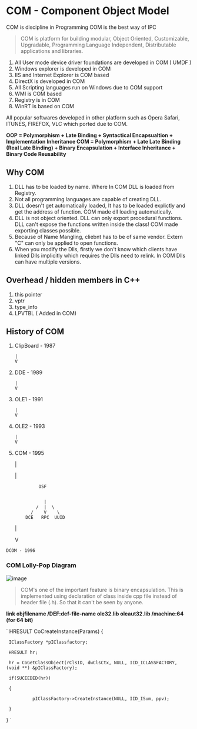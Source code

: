 # COM - Component Object Model
COM is discipline in Programming
COM is the best way of IPC

> COM is platform for building modular, Object Oriented, Customizable, Upgradable, Programming Language Independent, Distributable applications and libraries.

1. All User mode device driver foundations are developed in COM ( UMDF )
2. Windows explorer is developed in COM
3. IIS and Internet Explorer is COM based
4. DirectX is developed in COM
5. All Scripting languages run on Windows due to COM support
6. WMI is COM based
7. Registry is in COM
8. WinRT is based on COM

All popular softwares developed in other platform such as Opera Safari, ITUNES, FIREFOX, VLC which ported due to COM.

**OOP = Polymorphism + Late Binding + Syntactical Encapsualtion + Implementation Inheritance
COM = Polymorphism + Late Late Binding (Real Late Binding) + Binary Encapsulation + Interface Inheritance + Binary Code Reusability**

## Why COM

1. DLL has to be loaded by name. Where In COM DLL is loaded from Registry.
2. Not all programming languages are capable of creating DLL.
3. DLL doesn't get automatically loaded, It has to be loaded explictly and get the address of function. COM made dll loading automatically.
4. DLL is not object oriented. DLL can only export procedural functions. DLL can't expose the functions written inside the class! COM made exporting classes possible.
5. Because of Name Mangling, cliebnt has to be of same vendor. Extern "C" can only be applied to open functions.
6. When you modify the Dlls, firstly we don't know which clients have linked Dlls implicitly which requires the Dlls need to relink. In COM Dlls can have multiple versions. 

## Overhead / hidden members in C++
1. this pointer
2. vptr
3. type_info
4. LPVTBL ( Added in COM)

## History of COM

1. ClipBoard - 1987
       
       
       |       
       V
2. DDE - 1989
       
       
       |       
       V
3. OLE1 - 1991
       
       
       |       
       V
4. OLE2 - 1993
       
       
       |       
       V
5.    COM - 1995


       |
       
       |   
       
                   OSF
       
    
                     |
                  /  |  \
                /    V    \
              DCE   RPC  UUID
       
       
       
       
       |
       
       
       V
       
    DCOM - 1996

### COM Lolly-Pop Diagram
![image](https://user-images.githubusercontent.com/19527422/130830926-a0b4a113-5637-495f-bc38-6d446e7c0963.png)

> COM's one of the important feature is binary encapsulation. This is implemented using declaration of class inside cpp file instead of header file (.h). So that it can't be seen by anyone.

**link objfilename /DEF:def-file-name ole32.lib oleaut32.lib /machine:64 (for 64 bit)**


`   HRESULT CoCreateInstance(Params)
    {
     
     IClassFactory *pIClassfactory;
     
     HRESULT hr;
     
     hr = CoGetClassObject(rClsID, dwClsCtx, NULL, IID_ICLASSFACTORY, (void **) &pIClassFactory);
     
     if(SUCEEDED(hr))
     
     {
     
              pIClassFactory->CreateInstance(NULL, IID_ISum, ppv);
     
     }
  }
     `

